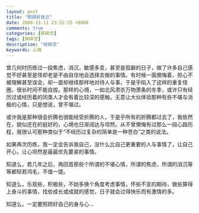 ```yaml
---
layout: post
title: "照顾好自己"
date: 2008-11-11 23:52:25 +0800
comments: true
categories: [碎碎念]
tags: [碎碎念]
description: "碎碎念"
keywords: 心情
---
```


曾几何时历练过一段焦虑，消沉，敏感多变，甚至是孤僻的日子，做了许多自己感觉不好甚至是怪却老是不由自住地会选择去做的事情。有时候一面懊悔着，担心不被理解甚至误会，却一面却继续那样地对待人与事，于是乎陷入了这样的重复怪圈，很长时间不能自拔。那样的心境，一如北风肃杀万物萧条的冬季，或许只有经历过或经历着的同类人才会有着比较深的感触。无意让大伙体验那种有些不堪与消极的心情，只是想说，曾不堪过。

或许我是那种很会折腾也很能经受折腾的人，于是乎所有的折腾都过去了，我依然在，貌似还在的挺好的，心境也日渐阔达与坦然。从不曾懊悔有过那么一段心路历程，我很认可那种类似于“不经历过复杂的简单是一种苍白”之类的说法。

<!--more-->

如果再次历练，我一定会告诉我自己，没什么比自己更重要的人与事情了，让自己开心，让心坦然是最最优先要紧的事情。 

知道么，若几年之后，再回首那些个所谓的不堪心情，所谓的焦虑，所谓的消沉等等都轻若鸿毛，不值一提。

知道么，乐观些，积极些，不妨多换个角度考虑事情，怀些不变的期待，做些算得上奋斗的事情，找些成长或成就的感觉，日子就会过得快乐而有激情的多。

知道么，一定要照顾好自己的身与心...

 



